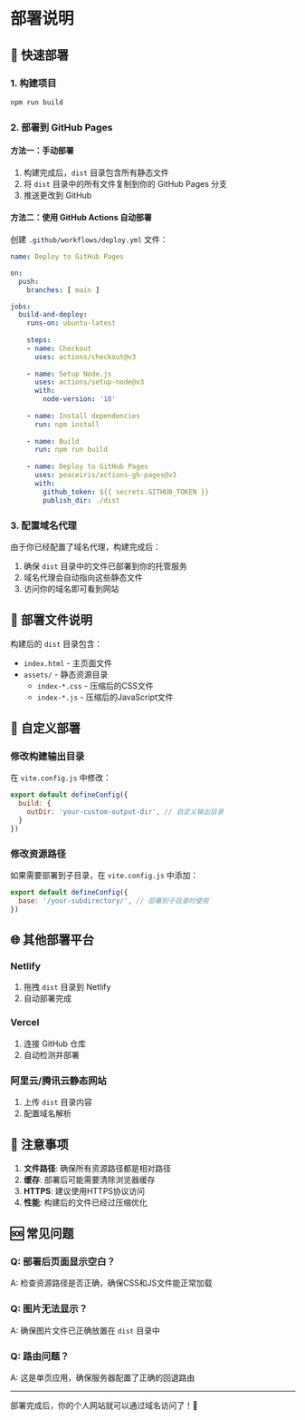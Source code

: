 # 部署说明

## 🚀 快速部署

### 1. 构建项目
```bash
npm run build
```

### 2. 部署到 GitHub Pages

#### 方法一：手动部署
1. 构建完成后，`dist` 目录包含所有静态文件
2. 将 `dist` 目录中的所有文件复制到你的 GitHub Pages 分支
3. 推送更改到 GitHub

#### 方法二：使用 GitHub Actions 自动部署
创建 `.github/workflows/deploy.yml` 文件：

```yaml
name: Deploy to GitHub Pages

on:
  push:
    branches: [ main ]

jobs:
  build-and-deploy:
    runs-on: ubuntu-latest
    
    steps:
    - name: Checkout
      uses: actions/checkout@v3
      
    - name: Setup Node.js
      uses: actions/setup-node@v3
      with:
        node-version: '18'
        
    - name: Install dependencies
      run: npm install
      
    - name: Build
      run: npm run build
      
    - name: Deploy to GitHub Pages
      uses: peaceiris/actions-gh-pages@v3
      with:
        github_token: ${{ secrets.GITHUB_TOKEN }}
        publish_dir: ./dist
```

### 3. 配置域名代理

由于你已经配置了域名代理，构建完成后：

1. 确保 `dist` 目录中的文件已部署到你的托管服务
2. 域名代理会自动指向这些静态文件
3. 访问你的域名即可看到网站

## 📁 部署文件说明

构建后的 `dist` 目录包含：

- `index.html` - 主页面文件
- `assets/` - 静态资源目录
  - `index-*.css` - 压缩后的CSS文件
  - `index-*.js` - 压缩后的JavaScript文件

## 🔧 自定义部署

### 修改构建输出目录
在 `vite.config.js` 中修改：

```javascript
export default defineConfig({
  build: {
    outDir: 'your-custom-output-dir', // 自定义输出目录
  }
})
```

### 修改资源路径
如果需要部署到子目录，在 `vite.config.js` 中添加：

```javascript
export default defineConfig({
  base: '/your-subdirectory/', // 部署到子目录时使用
})
```

## 🌐 其他部署平台

### Netlify
1. 拖拽 `dist` 目录到 Netlify
2. 自动部署完成

### Vercel
1. 连接 GitHub 仓库
2. 自动检测并部署

### 阿里云/腾讯云静态网站
1. 上传 `dist` 目录内容
2. 配置域名解析

## 📝 注意事项

1. **文件路径**: 确保所有资源路径都是相对路径
2. **缓存**: 部署后可能需要清除浏览器缓存
3. **HTTPS**: 建议使用HTTPS协议访问
4. **性能**: 构建后的文件已经过压缩优化

## 🆘 常见问题

### Q: 部署后页面显示空白？
A: 检查资源路径是否正确，确保CSS和JS文件能正常加载

### Q: 图片无法显示？
A: 确保图片文件已正确放置在 `dist` 目录中

### Q: 路由问题？
A: 这是单页应用，确保服务器配置了正确的回退路由

---

部署完成后，你的个人网站就可以通过域名访问了！🎉
